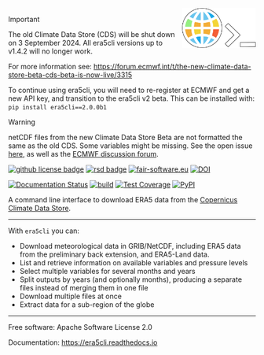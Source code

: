 <img align="right" width="150" alt="Logo" src="docs/assets/era5cli_logo_colors_border.png">

> [!IMPORTANT]
> The old Climate Data Store (CDS) will be shut down on 3 September 2024.
> All era5cli versions up to v1.4.2 will no longer work.
>
> For more information see: https://forum.ecmwf.int/t/the-new-climate-data-store-beta-cds-beta-is-now-live/3315
>
> 
> To continue using era5cli, you will need to re-register at ECMWF and get a new API key,
> and transition to the era5cli v2 beta. This can be installed with:
> `pip install era5cli==2.0.0b1` 

> [!WARNING]
> netCDF files from the new Climate Data Store Beta are not formatted the same as the
> old CDS. Some variables might be missing.
> See the open issue [here](https://github.com/eWaterCycle/era5cli/issues/165), as well as the [ECMWF discussion forum](https://forum.ecmwf.int/).


[![github license badge](https://img.shields.io/github/license/eWaterCycle/era5cli)](https://github.com/eWaterCycle/era5cli)
[![rsd badge](https://img.shields.io/badge/RSD-era5cli-blue)](https://research-software-directory.org/software/era5cli)
[![fair-software.eu](https://img.shields.io/badge/fair--software.eu-%E2%97%8F%20%20%E2%97%8F%20%20%E2%97%8F%20%20%E2%97%8F%20%20%E2%97%8B-yellow)](https://fair-software.eu)
[![DOI](https://zenodo.org/badge/DOI/10.5281/zenodo.3252665.svg)](https://doi.org/10.5281/zenodo.3252665)

[![Documentation Status](https://readthedocs.org/projects/era5cli/badge/?version=stable)](https://era5cli.readthedocs.io/en/stable/?badge=stable)
[![build](https://github.com/eWaterCycle/era5cli/actions/workflows/test_and_build.yml/badge.svg)](https://github.com/eWaterCycle/era5cli/actions/workflows/test_and_build.yml)
[![Test Coverage](https://codecov.io/gh/eWaterCycle/era5cli/branch/main/graph/badge.svg?token=qeZXgGASBK)](https://codecov.io/gh/eWaterCycle/era5cli)
[![PyPI](https://badge.fury.io/py/era5cli.svg)](https://badge.fury.io/py/era5cli)


A command line interface to download ERA5 data from the [Copernicus Climate Data Store](<https://climate.copernicus.eu/>).

<hr>

With `era5cli` you can:

 - Download meteorological data in GRIB/NetCDF, including ERA5 data from the preliminary back extension, and ERA5-Land data.
 - List and retrieve information on available variables and pressure levels
 - Select multiple variables for several months and years
 - Split outputs by years (and optionally months), producing a separate files instead of merging them in one file
 - Download multiple files at once
 - Extract data for a sub-region of the globe

<hr>

Free software: Apache Software License 2.0

Documentation: https://era5cli.readthedocs.io

